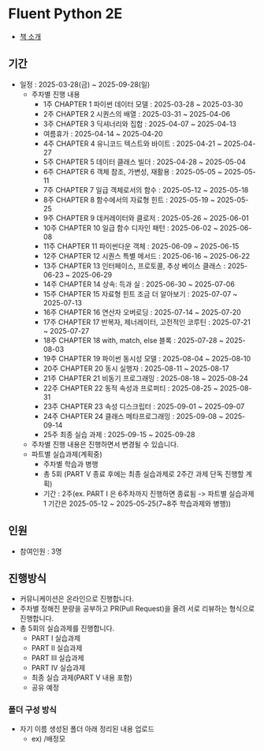 # Fluent Python 2E

- [책 소개](https://www.yes24.com/product/goods/139709711)

## 기간

- 일정 : 2025-03-28(금) ~ 2025-09-28(일)
  - 주차별 진행 내용
    - 1주  CHAPTER 1 파이썬 데이터 모델 : 2025-03-28 ~ 2025-03-30
    - 2주  CHAPTER 2 시퀀스의 배열 : 2025-03-31 ~ 2025-04-06
    - 3주  CHAPTER 3 딕셔너리와 집합 : 2025-04-07 ~ 2025-04-13
    - 여름휴가 : 2025-04-14 ~ 2025-04-20
    - 4주  CHAPTER 4 유니코드 텍스트와 바이트 : 2025-04-21 ~ 2025-04-27
    - 5주  CHAPTER 5 데이터 클래스 빌더 : 2025-04-28 ~ 2025-05-04
    - 6주  CHAPTER 6 객체 참조, 가변성, 재활용 :  2025-05-05 ~ 2025-05-11
    - 7주  CHAPTER 7 일급 객체로서의 함수 : 2025-05-12 ~ 2025-05-18
    - 8주  CHAPTER 8 함수에서의 자료형 힌트 : 2025-05-19 ~ 2025-05-25
    - 9주  CHAPTER 9 데커레이터와 클로저 : 2025-05-26 ~ 2025-06-01
    - 10주  CHAPTER 10 일급 함수 디자인 패턴 : 2025-06-02 ~ 2025-06-08
    - 11주 CHAPTER 11 파이썬다운 객체 : 2025-06-09 ~ 2025-06-15
    - 12주 CHAPTER 12 시퀀스 특별 메서드 : 2025-06-16 ~ 2025-06-22
    - 13주 CHAPTER 13 인터페이스, 프로토콜, 추상 베이스 클래스 : 2025-06-23 ~ 2025-06-29
    - 14주 CHAPTER 14 상속: 득과 실 : 2025-06-30 ~ 2025-07-06
    - 15주 CHAPTER 15 자료형 힌트 조금 더 알아보기 : 2025-07-07 ~ 2025-07-13
    - 16주 CHAPTER 16 연산자 오버로딩 : 2025-07-14 ~ 2025-07-20
    - 17주 CHAPTER 17 반복자, 제너레이터, 고전적인 코루틴 : 2025-07-21 ~ 2025-07-27
    - 18주 CHAPTER 18 with, match, else 블록 : 2025-07-28 ~ 2025-08-03
    - 19주 CHAPTER 19 파이썬 동시성 모델 : 2025-08-04 ~ 2025-08-10
    - 20주 CHAPTER 20 동시 실행자 : 2025-08-11 ~ 2025-08-17
    - 21주 CHAPTER 21 비동기 프로그래밍 : 2025-08-18 ~ 2025-08-24
    - 22주 CHAPTER 22 동적 속성과 프로퍼티 : 2025-08-25 ~ 2025-08-31
    - 23주 CHAPTER 23 속성 디스크립터 : 2025-09-01 ~ 2025-09-07
    - 24주 CHAPTER 24 클래스 메타프로그래밍 : 2025-09-08 ~ 2025-09-14
    - 25주 최종 실습 과제 :  2025-09-15 ~ 2025-09-28
  - 주차별 진행 내용은 진행하면서 변경될 수 있습니다.
  - 파트별 실습과제(계획중) 
    - 주차별 학습과 병행
    - 총 5회 (PART V 종료 후에는 최종 실습과제로 2주간 과제 단독 진행할 계획)
    - 기간 : 2주(ex. PART I 은 6주차까지 진행하면 종료됨 -> 파트별 실습과제 1 기간은 2025-05-12 ~ 2025-05-25(7~8주 학습과제와 병행)) 

## 인원

- 참여인원 : 3명

## 진행방식

- 커뮤니케이션은 온라인으로 진행합니다.
- 주차별 정해진 분량을 공부하고 PR(Pull Request)을 올려 서로 리뷰하는 형식으로 진행합니다.
- 총 5회의 실습과제를 진행합니다.
  - PART I   실습과제
  - PART II  실습과제
  - PART III 실습과제
  - PART IV  실습과제
  - 최종 실습 과제(PART V 내용 포함)
  - 공유 예정

### 폴더 구성 방식

- 자기 이름 생성된 폴더 아래 정리된 내용 업로드
  - ex) /배정모

